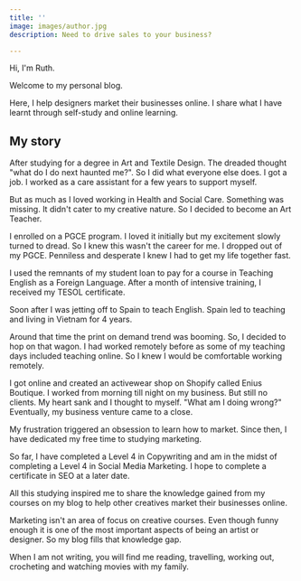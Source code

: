 ```yaml
---
title: ''
image: images/author.jpg
description: Need to drive sales to your business?

---
```

Hi, I'm Ruth.

Welcome to my personal blog.

Here, I help designers market their businesses online. I share what I have learnt through self-study and online learning.

## **My story**

After studying for a degree in Art and Textile Design. The dreaded thought "what do I do next haunted me?". So I did what everyone else does. I got a job. I worked as a care assistant for a few years to support myself.

But as much as I loved working in Health and Social Care. Something was missing. It didn't cater to my creative nature. So I decided to become an Art Teacher.

I enrolled on a PGCE program. I loved it initially but my excitement slowly turned to dread. So I knew this wasn't the career for me. I dropped out of my PGCE. Penniless and desperate I knew I had to get my life together fast.

I used the remnants of my student loan to pay for a course in Teaching English as a Foreign Language. After a month of intensive training, I received my TESOL certificate.

Soon after I was jetting off to Spain to teach English. Spain led to teaching and living in Vietnam for 4 years.

Around that time the print on demand trend was booming. So, I decided to hop on that wagon. I had worked remotely before as some of my teaching days included teaching online. So I knew I would be comfortable working remotely.

I got online and created an activewear shop on Shopify called Enius Boutique. I worked from morning till night on my business. But still no clients. My heart sank and I thought to myself. "What am I doing wrong?" Eventually, my business venture came to a close.

My frustration triggered an obsession to learn how to market. Since then, I have dedicated my free time to studying marketing.

So far, I have completed a Level 4 in Copywriting and am in the midst of completing a Level 4 in Social Media Marketing. I hope to complete a certificate in SEO at a later date.

All this studying inspired me to share the knowledge gained from my courses on my blog to help other creatives market their businesses online.

Marketing isn't an area of focus on creative courses. Even though funny enough it is one of the most important aspects of being an artist or designer. So my blog fills that knowledge gap.

When I am not writing, you will find me reading, travelling, working out, crocheting and watching movies with my family.